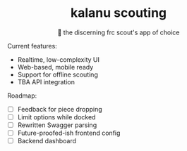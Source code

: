<h1 align="center">kalanu scouting</h1>
<p align="center">🔎 the discerning frc scout's app of choice</p>

Current features:

-   Realtime, low-complexity UI
-   Web-based, mobile ready
-   Support for offline scouting
-   TBA API integration

Roadmap:

-   [ ] Feedback for piece dropping
-   [ ] Limit options while docked
-   [ ] Rewritten Swagger parsing
-   [ ] Future-proofed-ish frontend config
-   [ ] Backend dashboard
